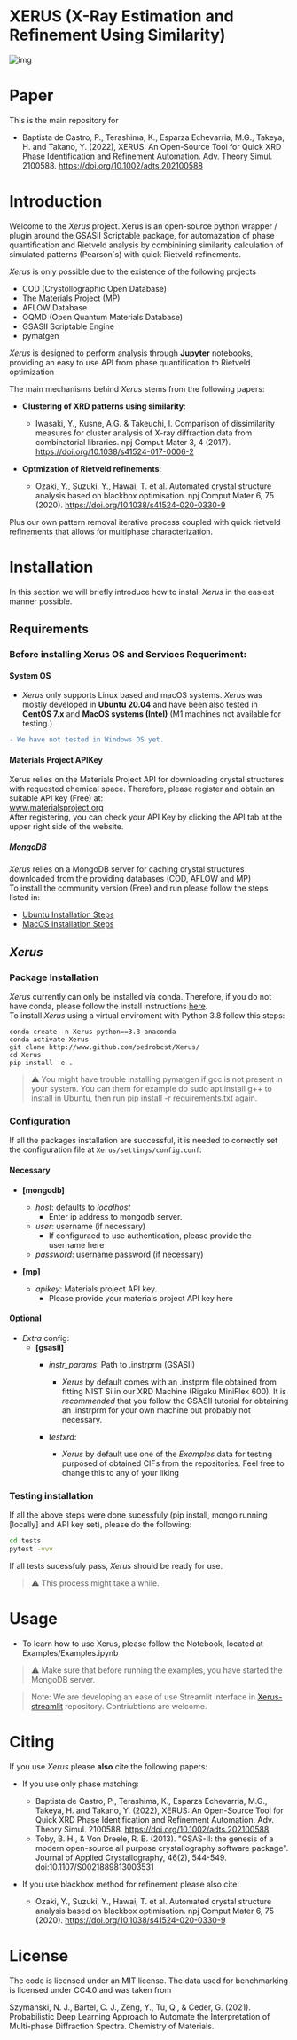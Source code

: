 


XERUS (X-Ray Estimation and Refinement Using Similarity)
========================================================
![img](img/g163.png)

Paper
====
This is the main repository for
  * Baptista de Castro, P., Terashima, K., Esparza Echevarria, M.G., Takeya, H. and Takano, Y. (2022), XERUS: An Open-Source Tool for Quick XRD Phase Identification and Refinement Automation. Adv. Theory Simul. 2100588. https://doi.org/10.1002/adts.202100588

Introduction
============
Welcome to the _Xerus_ project. Xerus is an open-source python wrapper / plugin around the GSASII Scriptable package,
for automazation of phase quantification and Rietveld analysis by combinining similarity calculation of simulated patterns
(Pearson`s) with quick Rietveld refinements.

_Xerus_ is only possible due to the existence of the following projects
* COD (Crystollographic Open Database)
* The Materials Project (MP)
* AFLOW Database
* OQMD (Open Quantum Materials Database)  
* GSASII Scriptable Engine
* pymatgen

_Xerus_ is designed to perform analysis through __Jupyter__ notebooks, providing an easy to use API from phase quantification to Rietveld optimization

The main mechanisms behind _Xerus_ stems from the following papers:

* __Clustering of XRD patterns using similarity__:
    * Iwasaki, Y., Kusne, A.G. & Takeuchi, I. Comparison of dissimilarity measures for cluster analysis of X-ray diffraction data from combinatorial libraries. npj Comput Mater 3, 4 (2017). https://doi.org/10.1038/s41524-017-0006-2

* __Optmization of Rietveld refinements__:
    * Ozaki, Y., Suzuki, Y., Hawai, T. et al. Automated crystal structure analysis based on blackbox optimisation. npj Comput Mater 6, 75 (2020). https://doi.org/10.1038/s41524-020-0330-9

Plus our own pattern removal iterative process coupled with quick rietveld refinements that allows for multiphase characterization.


Installation
============

In this section we will briefly introduce how to install _Xerus_ in the easiest manner possible.
## Requirements
### Before installing Xerus OS and Services Requeriment:
#### System OS
* _Xerus_ only supports Linux based and macOS systems.
_Xerus_ was mostly developed in __Ubuntu 20.04__ and have been also tested in __CentOS 7.x__ and __MacOS systems (Intel)__ (M1 machines not available for testing.)
```diff
- We have not tested in Windows OS yet.
```

#### Materials Project APIKey
Xerus relies on the Materials Project API for downloading crystal structures with requested chemical space.
Therefore, please register and obtain an suitable API key (Free) at: \
www.materialsproject.org \
After registering, you can check your API Key by clicking the API tab at the upper right side of the website.

##### MongoDB
_Xerus_ relies on a MongoDB server for caching crystal structures downloaded from the providing databases (COD, AFLOW and MP) \
To install the community version (Free) and run please follow the steps listed in:
 * [Ubuntu Installation Steps](https://docs.mongodb.com/manual/tutorial/install-mongodb-on-ubuntu/)
 * [MacOS Installation Steps](https://docs.mongodb.com/manual/tutorial/install-mongodb-on-os-x/)

## _Xerus_
### Package Installation
_Xerus_ currently can only be installed via conda. Therefore, if you do not have conda, please follow the install instructions [here](https://www.anaconda.com/products/individual). \
To install _Xerus_ using a virtual enviroment with Python 3.8 follow this steps:

```
conda create -n Xerus python==3.8 anaconda
conda activate Xerus
git clone http://www.github.com/pedrobcst/Xerus/
cd Xerus
pip install -e .
```
> :warning: You might have trouble installing pymatgen if gcc is not present in your system. You can them for example do sudo apt install g++ to install in Ubuntu, then run pip install -r requirements.txt again. 


### Configuration

If all the packages installation are successful, it is needed to correctly set the configuration file at `Xerus/settings/config.conf`:

#### Necessary
* __[mongodb]__
  * _host_: defaults to _localhost_
    * Enter ip address to mongodb server.
  * _user_: username (if necessary)
    * If configuraed to use authentication, please provide the username here
  * _password_: username password (if necessary)
    
* __[mp]__
  * _apikey_: Materials project API key.
    * Please provide your materials project API key here
  
#### Optional
* _Extra_ config:
  * __[gsasii]__ 
    * _instr_params_: Path to .instrprm (GSASII)
      * _Xerus_ by default comes with an .instprm file obtained from fitting NIST Si in our XRD Machine (Rigaku MiniFlex 600).
  It is _recommended_ that you follow the GSASII tutorial for obtaining an .instrprm for your own machine but probably not necessary.
      
    * _testxrd_: 
      * _Xerus_ by default use one of the _Examples_ data for testing purposed of obtained CIFs from the repositories. Feel free to change this to any of your liking

### Testing installation

If all the above steps were done sucessfuly (pip install, mongo running [locally] and API key set),
please do the following:
```bash
cd tests
pytest -vvv
```
If all tests sucessfuly pass, _Xerus_ should be ready for use.

> :warning: This process might take a while. 
# Usage

- To learn how to use Xerus, please follow the Notebook, located at Examples/Examples.ipynb

> :warning: Make sure that before running the examples, you have started the MongoDB server.

> Note: We are developing an ease of use Streamlit interface in [Xerus-streamlit](https://www.github.com/pedrobcst/Xerus-streamlit) repository. Contriubtions are welcome.

# Citing
If you use _Xerus_ please __also__ cite the following papers:

* If you use only phase matching:
  * Baptista de Castro, P., Terashima, K., Esparza Echevarria, M.G., Takeya, H. and Takano, Y. (2022), XERUS: An Open-Source Tool for Quick XRD Phase Identification and Refinement Automation. Adv. Theory Simul. 2100588. https://doi.org/10.1002/adts.202100588
  * Toby, B. H., & Von Dreele, R. B. (2013). "GSAS-II: the genesis of a modern open-source all purpose crystallography software package". Journal of Applied Crystallography, 46(2), 544-549. ​doi:10.1107/S0021889813003531


* If you use blackbox method for refinement please also cite:
  * Ozaki, Y., Suzuki, Y., Hawai, T. et al. Automated crystal structure analysis based on blackbox optimisation. npj Comput Mater 6, 75 (2020). https://doi.org/10.1038/s41524-020-0330-9

# License
The code is licensed under an MIT license.
The data used for benchmarking is licensed under CC4.0 and was taken from

Szymanski, N. J., Bartel, C. J., Zeng, Y., Tu, Q., & Ceder, G. (2021). Probabilistic Deep Learning Approach to Automate the Interpretation of Multi-phase Diffraction Spectra. Chemistry of Materials.
